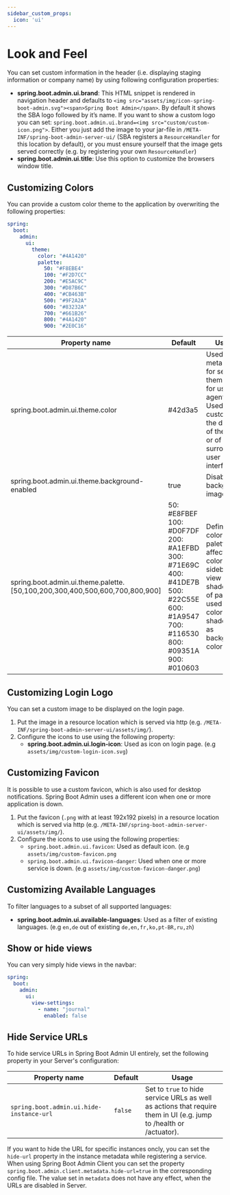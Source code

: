 ```yaml
---
sidebar_custom_props:
  icon: 'ui'
---
```


# Look and Feel

You can set custom information in the header (i.e. displaying staging information or company name) by using following
configuration properties:

* **spring.boot.admin.ui.brand**: This HTML snippet is rendered in navigation header and defaults to
  `<img src="assets/img/icon-spring-boot-admin.svg"><span>Spring Boot Admin</span>`. By default it shows the SBA logo
  followed by it’s name. If you want to show a custom logo you can set:
  `spring.boot.admin.ui.brand=<img src="custom/custom-icon.png">`. Either you just add the image to your jar-file in
  `/META-INF/spring-boot-admin-server-ui/` (SBA registers a `ResourceHandler` for this location by default), or you must
  ensure yourself that the image gets served correctly (e.g. by registering your own `ResourceHandler`)
* **spring.boot.admin.ui.title**: Use this option to customize the browsers window title.

## Customizing Colors

You can provide a custom color theme to the application by overwriting the following properties:

```yaml title="application.yml"
spring:
  boot:
    admin:
      ui:
        theme:
          color: "#4A1420"
          palette:
            50: "#F8EBE4"
            100: "#F2D7CC"
            200: "#E5AC9C"
            300: "#D87B6C"
            400: "#CB463B"
            500: "#9F2A2A"
            600: "#83232A"
            700: "#661B26"
            800: "#4A1420"
            900: "#2E0C16"
```

| Property name                                                               | Default                                                                                                                          | Usage                                                                                                                                             |
|-----------------------------------------------------------------------------|----------------------------------------------------------------------------------------------------------------------------------|---------------------------------------------------------------------------------------------------------------------------------------------------|
| spring.boot.admin.ui.theme.color                                            | #42d3a5                                                                                                                          | Used in meta tag for setting theme color for user agents. Used to customize the display of the page or of the surrounding user interface.         |
| spring.boot.admin.ui.theme.background-enabled                               | true                                                                                                                             | Disable background image in UI                                                                                                                    |
| spring.boot.admin.ui.theme.palette.[50,100,200,300,400,500,600,700,800,900] | 50: #E8FBEF 100: #D0F7DF 200: #A1EFBD 300: #71E69C 400: #41DE7B 500: #22C55E 600: #1A9547 700: #116530 800: #09351A 900: #010603 | Define a color palette that affects the colors in sidebar view (e.g shade 600 of palette is used as text color and shade 50 as background color.) |

## Customizing Login Logo

You can set a custom image to be displayed on the login page.

1. Put the image in a resource location which is served via http (e.g.
   `/META-INF/spring-boot-admin-server-ui/assets/img/`).
2. Configure the icons to use using the following property:
    * **spring.boot.admin.ui.login-icon**: Used as icon on login page. (e.g `assets/img/custom-login-icon.svg`)

## Customizing Favicon

It is possible to use a custom favicon, which is also used for desktop notifications. Spring Boot Admin uses a different
icon when one or more application is down.

1. Put the favicon (`.png` with at least 192x192 pixels) in a resource location which is served via http (e.g.
   `/META-INF/spring-boot-admin-server-ui/assets/img/`).
2. Configure the icons to use using the following properties:
    * `spring.boot.admin.ui.favicon`: Used as default icon. (e.g `assets/img/custom-favicon.png`
    * `spring.boot.admin.ui.favicon-danger`: Used when one or more service is down. (e.g
      `assets/img/custom-favicon-danger.png`)

## Customizing Available Languages

To filter languages to a subset of all supported languages:

* **spring.boot.admin.ui.available-languages**: Used as a filter of existing languages. (e.g `en,de` out of existing
  `de,en,fr,ko,pt-BR,ru,zh`)

## Show or hide views

You can very simply hide views in the navbar:

```yaml title="application.yml"
spring:
  boot:
    admin:
      ui:
        view-settings:
          - name: "journal"
            enabled: false
```

## Hide Service URLs

To hide service URLs in Spring Boot Admin UI entirely, set the following property in your Server's configuration:

| Property name                            | Default | Usage                                                                                                              |
|------------------------------------------|---------|--------------------------------------------------------------------------------------------------------------------|
| `spring.boot.admin.ui.hide-instance-url` | `false` | Set to `true` to hide service URLs as well as actions that require them in UI (e.g. jump to /health or /actuator). |


If you want to hide the URL for specific instances oncly, you can set the `hide-url` property in the instance metadata
while registering a service.
When using Spring Boot Admin Client you can set the property `spring.boot.admin.client.metadata.hide-url=true` in the
corresponding config file.
The value set in `metadata` does not have any effect, when the URLs are disabled in Server.

